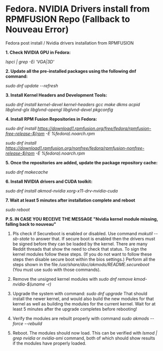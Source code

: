 # Fedora. NVIDIA Drivers install from RPMFUSION Repo (Fallback to Nouveau Error)
Fedora post install / Nvidia drivers installation from RPMFUSION

**1. Check NVIDIA GPU in Fedora:**

_lspci | grep -Ei 'VGA|3D'_

**2. Update all the pre-installed packages using the following dnf command:**

_sudo dnf update --refresh_

**3. Install Kernel Headers and Development Tools:**

_sudo dnf install kernel-devel kernel-headers gcc make dkms acpid libglvnd-glx libglvnd-opengl libglvnd-devel pkgconfig_

**4. Install RPM Fusion Repositories in Fedora:**

_sudo dnf install https://download1.rpmfusion.org/free/fedora/rpmfusion-free-release-$(rpm -E %fedora).noarch.rpm_

_sudo dnf install https://download1.rpmfusion.org/nonfree/fedora/rpmfusion-nonfree-release-$(rpm -E %fedora).noarch.rpm_

**5. Once the repositories are added, update the package repository cache:**

_sudo dnf makecache_

**6. Install NVIDIA drivers and CUDA toolkit:**

_sudo dnf install akmod-nvidia xorg-x11-drv-nvidia-cuda_

**7. Wait at least 5 minutes after installation complete and reboot**

_sudo reboot_

**P.S. IN CASE YOU RECEIVE THE MESSAGE "Nvidia kernel module missing, falling back to nouveau"**
1. Pls check if Secureboot is enabled or disabled.
Use command
_mokutil --sb-state_
to answer that.
If secure boot is enabled then the drivers must be signed before they can be loaded by the kernel. There are many Reddit threads that show the need to check that status.
To sign the kernel modules follow these steps. (If you do not want to follow these steps then disable secure boot within the bios settings.)
Perform all the steps shown in the file _/usr/share/doc/akmods/README.secureboot_ (You must use sudo with those commands).
3. Remove the unsigned kernel modules with 
_sudo dnf remove kmod-nvidia-$(uname -r)_

4. Upgrade the system with command: 
_sudo dnf upgrade_
That should install the newer kernel, and would also build the new modules for that kernel as well as building the modules for the current kernel.
Wait for at least 5 minutes after the upgrade completes before rebooting!

5. Verify the modules are rebuilt properly with command
_sudo akmods --force --rebuild_

6. Reboot.
The modules should now load. This can be verified with _lsmod | grep nvidia_ or _nvidia-smi_ command, both of which should show results if the modules have properly loaded.
